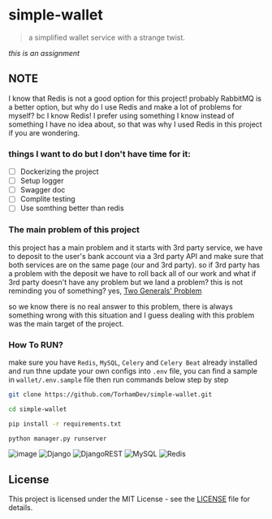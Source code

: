 # simple-wallet

> a simplified wallet service with a strange twist.

_*this is an assignment*_

## NOTE

I know that Redis is not a good option for this project! probably RabbitMQ is a better option, but why do I use Redis and make a lot of problems for myself? bc I know Redis! I prefer using something I know instead of something I have no idea about, so that was why I used Redis in this project if you are wondering.

### things I want to do but I don't have time for it:

- [ ] Dockerizing the project
- [ ] Setup logger
- [ ] Swagger doc
- [ ] Complite testing
- [ ] Use somthing better than redis

### The main problem of this project

this project has a main problem and it starts with 3rd party service, we have to deposit to the user's bank account via a 3rd party API and make sure that both services are on the same page (our and 3rd party).
so if 3rd party has a problem with the deposit we have to roll back all of our work and what if 3rd party doesn't have any problem but we land a problem? this is not reminding you of something? yes, [Two Generals' Problem](https://www.designgurus.io/answers/detail/what-is-the-two-generals-problem)

so we know there is no real answer to this problem, there is always something wrong with this situation and I guess dealing with this problem was the main target of the project.

### How To RUN?

make sure you have `Redis`, `MySQL`, `Celery` and `Celery Beat` already installed and run
thne update your own configs into `.env` file, you can find a sample in `wallet/.env.sample` file
then run commands below step by step

```bash
git clone https://github.com/TorhamDev/simple-wallet.git

cd simple-wallet

pip install -r requirements.txt

python manager.py runserver
```

![image](https://img.shields.io/badge/Python-FFD43B?style=for-the-badge&logo=python&logoColor=blue)
![Django](https://img.shields.io/badge/django-%23092E20.svg?style=for-the-badge&logo=django&logoColor=white)
![DjangoREST](https://img.shields.io/badge/DJANGO-REST-ff1709?style=for-the-badge&logo=django&logoColor=white&color=ff1709&labelColor=gray)
![MySQL](https://img.shields.io/badge/mysql-4479A1.svg?style=for-the-badge&logo=mysql&logoColor=white)
![Redis](https://img.shields.io/badge/redis-%23DD0031.svg?style=for-the-badge&logo=redis&logoColor=white)

## License

This project is licensed under the MIT License - see the [LICENSE](./LICENSE) file for details.
